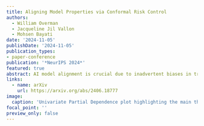 ```yaml
---
title: Aligning Model Properties via Conformal Risk Control
authors:
  - William Overman
  - Jacqueline Jil Vallon
  - Mohsen Bayati
date: '2024-11-05'
publishDate: '2024-11-05'
publication_types:
- paper-conference
publication: '*NeurIPS 2024*'
featured: true
abstract: AI model alignment is crucial due to inadvertent biases in training data and the underspecified machine learning pipeline, where models with excellent test metrics may not meet end-user requirements. While post-training alignment via human feedback shows promise, these methods are often limited to generative AI settings where humans can interpret and provide feedback on model outputs. In traditional non-generative settings with numerical or categorical outputs, detecting misalignment through single-sample outputs remains challenging, and enforcing alignment during training requires repeating costly training processes. In this paper we consider an alternative strategy. We propose interpreting model alignment through property testing, defining an aligned model f as one belonging to a subset P of functions that exhibit specific desired behaviors. We focus on post-processing a pre-trained model f to better align with P using conformal risk control. Specifically, we develop a general procedure for converting queries for testing a given property P to a collection of loss functions suitable for use in a conformal risk control algorithm. We prove a probabilistic guarantee that the resulting conformal interval around f contains a function approximately satisfying P. We exhibit applications of our methodology on a collection of supervised learning datasets for (shape-constrained) properties such as monotonicity and concavity. The general procedure is flexible and can be applied to a wide range of desired properties. Finally, we prove that pre-trained models will always require alignment techniques even as model sizes or training data increase, as long as the training data contains even small biases.
links:
  - name: arXiv
    url: https://arxiv.org/abs/2406.18777
image:
  caption: 'Univariate Partial Dependence plot highlighting the main theorem, which shows that we can find a function satisfying the desired property of monotonicity within the conformal band.'
focal_point: ''
preview_only: false
---
```



